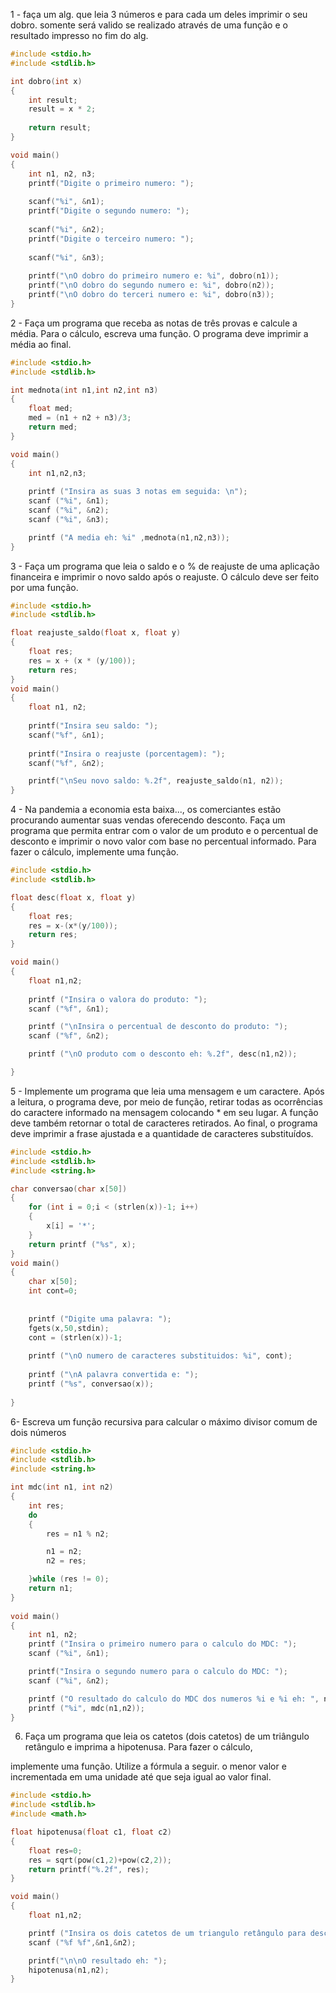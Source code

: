 1 - faça um alg. que leia 3 números e para cada um deles imprimir o seu dobro. somente será valido se realizado através de uma função e o resultado impresso no fim do alg.
```C
#include <stdio.h>
#include <stdlib.h>

int dobro(int x)
{
    int result;
    result = x * 2;
    
    return result;
}

void main()
{
    int n1, n2, n3;
    printf("Digite o primeiro numero: ");
    
    scanf("%i", &n1);
    printf("Digite o segundo numero: ");
    
    scanf("%i", &n2);
    printf("Digite o terceiro numero: ");
    
    scanf("%i", &n3);
    
    printf("\nO dobro do primeiro numero e: %i", dobro(n1));
    printf("\nO dobro do segundo numero e: %i", dobro(n2));
    printf("\nO dobro do terceri numero e: %i", dobro(n3));
}
```
2 - Faça um programa que receba as notas de três provas e calcule a média. Para o cálculo, escreva uma função. O programa deve imprimir a média ao final.
```C
#include <stdio.h>
#include <stdlib.h>

int mednota(int n1,int n2,int n3)
{
    float med;
    med = (n1 + n2 + n3)/3;
    return med;
}

void main()
{
    int n1,n2,n3;
    
    printf ("Insira as suas 3 notas em seguida: \n");
    scanf ("%i", &n1);
    scanf ("%i", &n2);
    scanf ("%i", &n3);

    printf ("A media eh: %i" ,mednota(n1,n2,n3));
}
```
3 - Faça um programa que leia o saldo e o % de reajuste de uma aplicação financeira e imprimir o novo saldo após o reajuste. O cálculo deve ser feito por uma função.
```C
#include <stdio.h>
#include <stdlib.h>

float reajuste_saldo(float x, float y)
{
    float res;
    res = x + (x * (y/100));
    return res;
}
void main()
{
    float n1, n2;
    
    printf("Insira seu saldo: ");
    scanf("%f", &n1);
    
    printf("Insira o reajuste (porcentagem): ");
    scanf("%f", &n2);

    printf("\nSeu novo saldo: %.2f", reajuste_saldo(n1, n2));
}
```
4 - Na pandemia a economia esta baixa..., os comerciantes estão procurando aumentar suas vendas oferecendo desconto. Faça um programa que permita entrar com o valor de um produto e o percentual de desconto e imprimir o novo valor com base no percentual informado. Para fazer o cálculo, implemente uma função.
```C
#include <stdio.h>
#include <stdlib.h>

float desc(float x, float y)
{
    float res;
    res = x-(x*(y/100));
    return res;
}

void main()
{
    float n1,n2;
    
    printf ("Insira o valora do produto: ");
    scanf ("%f", &n1);

    printf ("\nInsira o percentual de desconto do produto: ");
    scanf ("%f", &n2);

    printf ("\nO produto com o desconto eh: %.2f", desc(n1,n2));

}
```
5 - Implemente um programa que leia uma mensagem e um caractere. Após a leitura, o programa deve, por meio de função, retirar todas as ocorrências do caractere informado na mensagem colocando * em seu lugar. A função deve também retornar o total de caracteres retirados. Ao final, o programa deve imprimir a frase ajustada e a quantidade de caracteres substituídos.
```C
#include <stdio.h>
#include <stdlib.h>
#include <string.h>

char conversao(char x[50])
{   
    for (int i = 0;i < (strlen(x))-1; i++)
    {      
        x[i] = '*';
    }
    return printf ("%s", x);
}
void main()
{
    char x[50];
    int cont=0;
    
    
    printf ("Digite uma palavra: ");
    fgets(x,50,stdin);
    cont = (strlen(x))-1;
    
    printf ("\nO numero de caracteres substituidos: %i", cont);
    
    printf ("\nA palavra convertida e: ");
    printf ("%s", conversao(x));
   
}
```
6- Escreva um função recursiva para calcular o máximo divisor comum de dois números
```C
#include <stdio.h>
#include <stdlib.h>
#include <string.h>

int mdc(int n1, int n2)
{
    int res;  
    do
    {
        res = n1 % n2;

        n1 = n2;
        n2 = res;

    }while (res != 0);
    return n1;
}
    
void main()
{
    int n1, n2;
    printf ("Insira o primeiro numero para o calculo do MDC: ");
    scanf ("%i", &n1);

    printf("Insira o segundo numero para o calculo do MDC: ");
    scanf ("%i", &n2);

    printf ("O resultado do calculo do MDC dos numeros %i e %i eh: ", n1,n2);
    printf ("%i", mdc(n1,n2));
}
```
6. Faça um programa que leia os catetos (dois catetos) de um triângulo retângulo e imprima a hipotenusa. Para fazer o cálculo,

implemente uma função. Utilize a fórmula a seguir. o menor valor e incrementada em uma unidade até que seja igual ao valor final.
```C
#include <stdio.h>
#include <stdlib.h>
#include <math.h>

float hipotenusa(float c1, float c2)
{
    float res=0;
    res = sqrt(pow(c1,2)+pow(c2,2));
    return printf("%.2f", res);
}

void main()
{
    float n1,n2;

    printf ("Insira os dois catetos de um triangulo retângulo para descobrir a hipotenusa: \n");
    scanf ("%f %f",&n1,&n2);

    printf("\n\nO resultado eh: ");
    hipotenusa(n1,n2);
}
```
